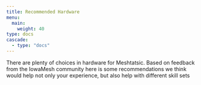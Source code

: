 ```yaml
---
title: Recommended Hardware
menu:
  main:
    weight: 40
type: docs
cascade:
  - type: "docs"
---
```


There are plenty of choices in hardware for Meshtatsic. Based on feedback from the IowaMesh community here is some recommendations we think would help not only your experience, but also help with different skill sets
